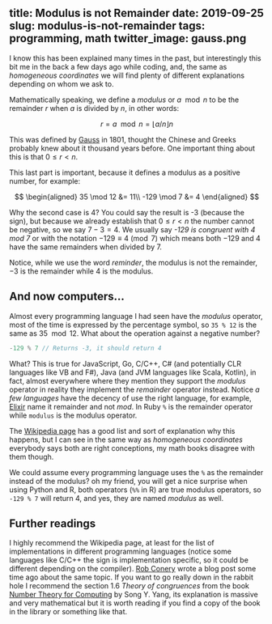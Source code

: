 title: Modulus is not Remainder
date: 2019-09-25
slug: modulus-is-not-remainder
tags: programming, math
twitter_image: gauss.png
---
I know this has been explained many times in the past, but interestingly this bit me in the back a few days ago while coding, and, the same as _homogeneous coordinates_ we will find plenty of different explanations depending on whom we ask to.

Mathematically speaking, we define a _modulus_ or $a \mod n$ to be the remainder $r$ when $a$ is divided by $n$, in other words:

$$
r = a \mod n = \lfloor a/n \rfloor n
$$

This was defined by [Gauss](https://de.wikipedia.org/wiki/Carl_Friedrich_Gau%C3%9F) in 1801, thought the Chinese and Greeks probably knew about it thousand years before. One important thing about this is that $0 \le r \lt n$.

This last part is important, because it defines a modulus as a positive number, for example:

$$
\begin{aligned}
35 \mod 12 &= 11\\
-129 \mod 7 &= 4
\end{aligned}
$$

Why the second case is 4? You could say the result is -3 (because the sign), but because we already establish that $0 \le r \lt n$ the number cannot be negative, so we say $7-3 = 4$. We usually say _-129 is congruent with 4 mod 7_ or with the notation $-129 \equiv 4 \pmod 7$ which means both $-129$ and $4$ have the same remainders when divided by 7.

Notice, while we use the word _reminder_, the modulus is not the remainder, $-3$ is the remainder while $4$ is the modulus.

## And now computers...

Almost every programming language I had seen have the _modulus_ operator, most of the time is expressed by the percentage symbol, so `35 % 12` is the same as $35 \mod 12$. What about the operation against a negative number?

```js
-129 % 7 // Returns -3, it should return 4
```

What? This is true for JavaScript, Go, C/C++, C# (and potentially CLR languages like VB and F#), Java (and JVM languages like Scala, Kotlin), in fact, almost everywhere where they mention they support the _modulus_ operator in reality they implement the _remainder_ operator instead. Notice _a few languages_ have the decency of use the right language, for example, [Elixir](https://elixirschool.com/en/lessons/basics/basics/#arithmetic) name it remainder and not _mod_. In Ruby `%` is the remainder operator while `modulus` is the modulus operator.

The [Wikipedia page](https://en.wikipedia.org/wiki/Modulo_operation) has a good list and sort of explanation why this happens, but I can see in the same way as _homogeneous coordinates_ everybody says both are right conceptions, my math books disagree with them though.

We could assume every programming language uses the `%` as the remainder instead of the modulus? oh my friend, you will get a nice surprise when using Python and R, both operators (`%%` in R) are true modulus operators, so `-129 % 7` will return 4, and yes, they are named _modulus_ as well.

## Further readings

I highly recommend the Wikipedia page, at least for the list of implementations in different programming languages (notice some languages like C/C++ the sign is implementation specific, so it could be different depending on the compiler). [Rob Conery](https://rob.conery.io/2018/08/21/mod-and-remainder-are-not-the-same/) wrote a blog post some time ago about the same topic. If you want to go really down in the rabbit hole I recommend the section 1.6 _Theory of congruences_ from the book [Number Theory for Computing](https://www.amazon.com/Number-Theory-Computing-Song-Yan/dp/3540430725) by Song Y. Yang, its explanation is massive and very mathematical but it is worth reading if you find a copy of the book in the library or something like that.
